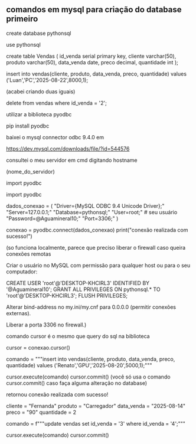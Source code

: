 ## comandos em mysql para criação do database primeiro


create database pythonsql

use pythonsql

create table Vendas
(
id_venda serial primary key,
cliente varchar(50),
produto varchar(50),
data_venda date,
preco decimal,
quantidade int
);



insert into vendas(cliente, produto, data_venda, preco, quantidade)
values
('Luan','PC','2025-08-22',8000,1);



(acabei criando duas iguais)

delete from vendas where id_venda = '2';


utilizar a biblioteca pyodbc

pip install pyodbc

baixei o mysql connector odbc 9.4.0 em

https://dev.mysql.com/downloads/file/?id=544576

consultei o meu servidor em cmd digitando hostname

(nome_do_servidor)

import pyodbc

import pyodbc

dados_conexao = (
    "Driver={MySQL ODBC 9.4 Unicode Driver};"
    "Server=127.0.0.1;"
    "Database=pythonsql;"
     "User=root;"           # seu usuário
    "Password=@Aguamineral10;"
    "Port=3306;"
)

conexao = pyodbc.connect(dados_conexao)
print("conexão realizada com sucesso!")




(so funciona localmente, parece que preciso liberar o firewall caso queira conexões remotas

Criar o usuário no MySQL com permissão para qualquer host ou para o seu computador:

CREATE USER 'root'@'DESKTOP-KHCIRL3' IDENTIFIED BY '@Aguamineral10';
GRANT ALL PRIVILEGES ON pythonsql.* TO 'root'@'DESKTOP-KHCIRL3';
FLUSH PRIVILEGES;


Alterar bind-address no my.ini/my.cnf para 0.0.0.0 (permitir conexões externas).

Liberar a porta 3306 no firewall.)


comando cursor é o mesmo que query do sql na biblioteca


cursor = conexao.cursor()


comando = """insert into vendas(cliente, produto, data_venda, preco, quantidade)
values
('Renato','GPU','2025-08-20',5000,1);"""

cursor.execute(comando)
cursor.commit()      (você só usa o comando cursor.commit() caso faça alguma alteração no database)

retornou conexão realizada com sucesso!

cliente = "Fernanda"
produto = "Carregador"
data_venda = "2025-08-14"
preco = "90"
quantidade = 2

comando = f"""update vendas set id_venda = '3' where id_venda = '4';"""

cursor.execute(comando)
cursor.commit()






